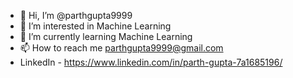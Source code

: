 - 👋 Hi, I’m @parthgupta9999
- 👀 I’m interested in Machine Learning
- 🌱 I’m currently learning Machine Learning
- 📫 How to reach me parthgupta9999@gmail.com
- LinkedIn - https://www.linkedin.com/in/parth-gupta-7a1685196/
<!---
parthgupta9999/parthgupta9999 is a ✨ special ✨ repository because its `README.md` (this file) appears on your GitHub profile.
You can click the Preview link to take a look at your changes.
--->
